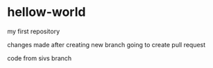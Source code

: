 # hellow-world
my first repository

changes made after creating new branch 
going to create pull request

code from sivs branch
